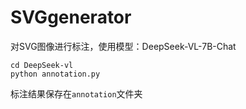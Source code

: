 # SVGgenerator
对SVG图像进行标注，使用模型：DeepSeek-VL-7B-Chat
```
cd DeepSeek-vl
python annotation.py
```
标注结果保存在`annotation`文件夹
